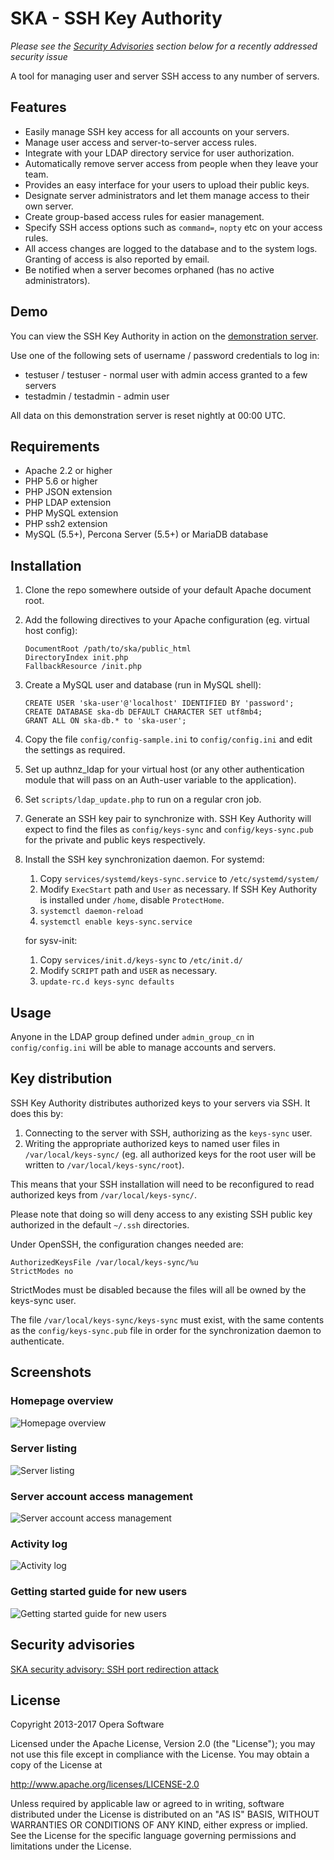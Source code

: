 SKA - SSH Key Authority
=======================

*Please see the [Security Advisories](#security-advisories) section below for a recently addressed security issue*

A tool for managing user and server SSH access to any number of servers.

Features
--------

* Easily manage SSH key access for all accounts on your servers.
* Manage user access and server-to-server access rules.
* Integrate with your LDAP directory service for user authorization.
* Automatically remove server access from people when they leave your team.
* Provides an easy interface for your users to upload their public keys.
* Designate server administrators and let them manage access to their own server.
* Create group-based access rules for easier management.
* Specify SSH access options such as `command=`, `nopty` etc on your access rules.
* All access changes are logged to the database and to the system logs. Granting of access is also reported by email.
* Be notified when a server becomes orphaned (has no active administrators).

Demo
----

You can view the SSH Key Authority in action on the [demonstration server](https://ska.xiven.com/).

Use one of the following sets of username / password credentials to log in:

* testuser / testuser - normal user with admin access granted to a few servers
* testadmin / testadmin - admin user

All data on this demonstration server is reset nightly at 00:00 UTC.

Requirements
------------

* Apache 2.2 or higher
* PHP 5.6 or higher
* PHP JSON extension
* PHP LDAP extension
* PHP MySQL extension
* PHP ssh2 extension
* MySQL (5.5+), Percona Server (5.5+) or MariaDB database

Installation
------------

1.  Clone the repo somewhere outside of your default Apache document root.

2.  Add the following directives to your Apache configuration (eg. virtual host config):

        DocumentRoot /path/to/ska/public_html
        DirectoryIndex init.php
        FallbackResource /init.php

3.  Create a MySQL user and database (run in MySQL shell):

        CREATE USER 'ska-user'@'localhost' IDENTIFIED BY 'password';
        CREATE DATABASE ska-db DEFAULT CHARACTER SET utf8mb4;
        GRANT ALL ON ska-db.* to 'ska-user';

4.  Copy the file `config/config-sample.ini` to `config/config.ini` and edit the settings as required.

5.  Set up authnz_ldap for your virtual host (or any other authentication module that will pass on an Auth-user
    variable to the application).

6.  Set `scripts/ldap_update.php` to run on a regular cron job.

7.  Generate an SSH key pair to synchronize with. SSH Key Authority will expect to find the files as `config/keys-sync` and `config/keys-sync.pub` for the private and public keys respectively.

8.  Install the SSH key synchronization daemon. For systemd:

    1.  Copy `services/systemd/keys-sync.service` to `/etc/systemd/system/`
    2.  Modify `ExecStart` path and `User` as necessary. If SSH Key Authority is installed under `/home`, disable `ProtectHome`.
    3.  `systemctl daemon-reload`
    4.  `systemctl enable keys-sync.service`

    for sysv-init:

    1.  Copy `services/init.d/keys-sync` to `/etc/init.d/`
    2.  Modify `SCRIPT` path and `USER` as necessary.
    3.  `update-rc.d keys-sync defaults`

Usage
-----

Anyone in the LDAP group defined under `admin_group_cn` in `config/config.ini` will be able to manage accounts and servers.

Key distribution
----------------

SSH Key Authority distributes authorized keys to your servers via SSH. It does this by:

1.  Connecting to the server with SSH, authorizing as the `keys-sync` user.
2.  Writing the appropriate authorized keys to named user files in `/var/local/keys-sync/` (eg. all authorized keys for the root user will be written to `/var/local/keys-sync/root`).

This means that your SSH installation will need to be reconfigured to read authorized keys from `/var/local/keys-sync/`.

Please note that doing so will deny access to any existing SSH public key authorized in the default `~/.ssh` directories.

Under OpenSSH, the configuration changes needed are:

    AuthorizedKeysFile /var/local/keys-sync/%u
    StrictModes no

StrictModes must be disabled because the files will all be owned by the keys-sync user.

The file `/var/local/keys-sync/keys-sync` must exist, with the same contents as the `config/keys-sync.pub` file in order for the synchronization daemon to authenticate.

Screenshots
-----------

### Homepage overview
![Homepage overview](public_html/screenshot-home.png)

### Server listing
![Server listing](public_html/screenshot-servers.png)

### Server account access management
![Server account access management](public_html/screenshot-account.png)

### Activity log
![Activity log](public_html/screenshot-activity.png)

### Getting started guide for new users
![Getting started guide for new users](public_html/screenshot-getting-started.png)

Security advisories
-------------------
[SKA security advisory: SSH port redirection attack](https://github.com/operasoftware/ssh-key-authority/wiki/SKA-security-advisory%3A-SSH-port-redirection-attack)

License
-------

Copyright 2013-2017 Opera Software

Licensed under the Apache License, Version 2.0 (the "License");
you may not use this file except in compliance with the License.
You may obtain a copy of the License at

   http://www.apache.org/licenses/LICENSE-2.0

Unless required by applicable law or agreed to in writing, software
distributed under the License is distributed on an "AS IS" BASIS,
WITHOUT WARRANTIES OR CONDITIONS OF ANY KIND, either express or implied.
See the License for the specific language governing permissions and
limitations under the License.

